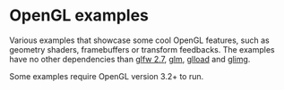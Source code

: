 OpenGL examples
==========

Various examples that showcase some cool OpenGL features, such as geometry shaders, framebuffers or transform feedbacks.
The examples have no other dependencies than [glfw 2.7](http://www.glfw.org/), [glm](http://glm.g-truc.net/), [glload](http://glsdk.sourceforge.net/docs/html/index.html) and [glimg](http://glsdk.sourceforge.net/docs/html/index.html).

Some examples require OpenGL version 3.2+ to run.